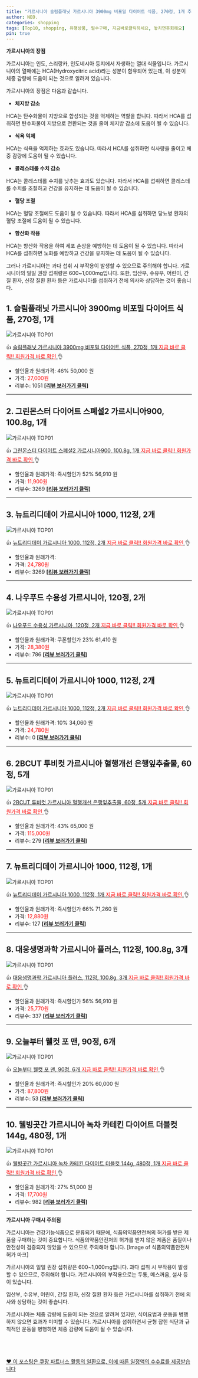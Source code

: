 ```yaml
---
title: "가르시니아 슬림플래닛 가르시니아 3900mg 비포밀 다이어트 식품, 270정, 1개 추천 제품 비교 최저 가격 비교 장점 구매가이드"
author: NEO.
categories: shopping
tags: [Top10, shopping, 유행상품, 필수구매, 지금바로클릭하세요, 놓치면후회해요]
pin: true
---
```

**가르시니아의 장점**

가르시니아는 인도, 스리랑카, 인도네시아 등지에서 자생하는 열대 식물입니다. 가르시니아의 열매에는 HCA(Hydroxycitric acid)라는 성분이 함유되어 있는데, 이 성분이 체중 감량에 도움이 되는 것으로 알려져 있습니다.

가르시니아의 장점은 다음과 같습니다.

* **체지방 감소**

HCA는 탄수화물이 지방으로 합성되는 것을 억제하는 역할을 합니다. 따라서 HCA를 섭취하면 탄수화물이 지방으로 전환되는 것을 줄여 체지방 감소에 도움이 될 수 있습니다.

* **식욕 억제**

HCA는 식욕을 억제하는 효과도 있습니다. 따라서 HCA를 섭취하면 식사량을 줄이고 체중 감량에 도움이 될 수 있습니다.

* **콜레스테롤 수치 감소**

HCA는 콜레스테롤 수치를 낮추는 효과도 있습니다. 따라서 HCA를 섭취하면 콜레스테롤 수치를 조절하고 건강을 유지하는 데 도움이 될 수 있습니다.

* **혈당 조절**

HCA는 혈당 조절에도 도움이 될 수 있습니다. 따라서 HCA를 섭취하면 당뇨병 환자의 혈당 조절에 도움이 될 수 있습니다.

* **항산화 작용**

HCA는 항산화 작용을 하여 세포 손상을 예방하는 데 도움이 될 수 있습니다. 따라서 HCA를 섭취하면 노화를 예방하고 건강을 유지하는 데 도움이 될 수 있습니다.

그러나 가르시니아는 과다 섭취 시 부작용이 발생할 수 있으므로 주의해야 합니다. 가르시니아의 일일 권장 섭취량은 600~1,000mg입니다. 또한, 임산부, 수유부, 어린이, 간질 환자, 신장 질환 환자 등은 가르시니아를 섭취하기 전에 의사와 상담하는 것이 좋습니다.

   

## 1. 슬림플래닛 가르시니아 3900mg 비포밀 다이어트 식품, 270정, 1개

![가르시니아 TOP01](https://thumbnail9.coupangcdn.com/thumbnails/remote/490x490ex/image/retail/images/2629811576911187-b76a4cb0-8d35-4f37-a6ee-193c886aa659.png)


👍 [슬림플래닛 가르시니아 3900mg 비포밀 다이어트 식품, 270정, 1개 <font color=red> 지금 바로 클릭!! 회원가격 바로 확인 </font> ](https://link.coupang.com/re/AFFSDP?lptag=AF3617701&subid=GithubCoopas&pageKey=6681304496&traceid=V0-153&itemId=15407541825&vendorItemId=70056438557) 👌 


- 할인율과 원래가격: 46%  50,000   원
- 가격: <span style='color:red'>27,000원</span>
- 리뷰수: 1051  [**[리뷰 보러가기 클릭]**](https://link.coupang.com/re/AFFSDP?lptag=AF3617701&subid=GithubCoopas&pageKey=6681304496&traceid=V0-153&itemId=15407541825&vendorItemId=70056438557)

---


   

## 2. 그린몬스터 다이어트 스폐셜2 가르시니아900, 100.8g, 1개

![가르시니아 TOP01](https://thumbnail10.coupangcdn.com/thumbnails/remote/490x490ex/image/retail/images/795094889986981-87d84431-fa99-468b-be77-2344c0afe4ca.jpg)


👍 [그린몬스터 다이어트 스폐셜2 가르시니아900, 100.8g, 1개 <font color=red> 지금 바로 클릭!! 회원가격 바로 확인 </font> ](https://link.coupang.com/re/AFFSDP?lptag=AF3617701&subid=GithubCoopas&pageKey=6807918291&traceid=V0-153&itemId=16095441468&vendorItemId=3028473540) 👌 


- 할인율과 원래가격: 즉시할인가 52%  56,910   원
- 가격: <span style='color:red'>11,900원</span>
- 리뷰수: 3269  [**[리뷰 보러가기 클릭]**](https://link.coupang.com/re/AFFSDP?lptag=AF3617701&subid=GithubCoopas&pageKey=6807918291&traceid=V0-153&itemId=16095441468&vendorItemId=3028473540)

---


   

## 3. 뉴트리디데이 가르시니아 1000, 112정, 2개

![가르시니아 TOP01](https://thumbnail7.coupangcdn.com/thumbnails/remote/490x490ex/image/retail/images/557421577575890-dba9e80b-eebb-44a5-a7d7-b5ef084ccc72.jpg)


👍 [뉴트리디데이 가르시니아 1000, 112정, 2개 <font color=red> 지금 바로 클릭!! 회원가격 바로 확인 </font> ](https://link.coupang.com/re/AFFSDP?lptag=AF3617701&subid=GithubCoopas&pageKey=6697513406&traceid=V0-153&itemId=15500552111&vendorItemId=73464152763) 👌 


- 할인율과 원래가격: 
- 가격: <span style='color:red'>24,780원</span>
- 리뷰수: 3269  [**[리뷰 보러가기 클릭]**](https://link.coupang.com/re/AFFSDP?lptag=AF3617701&subid=GithubCoopas&pageKey=6697513406&traceid=V0-153&itemId=15500552111&vendorItemId=73464152763)

---


   

## 4. 나우푸드 수용성 가르시니아, 120정, 2개

![가르시니아 TOP01](https://thumbnail7.coupangcdn.com/thumbnails/remote/490x490ex/image/retail/images/2021/06/06/10/3/fe68bddc-d55a-42de-9b26-8d1e2513ea6e.jpg)


👍 [나우푸드 수용성 가르시니아, 120정, 2개 <font color=red> 지금 바로 클릭!! 회원가격 바로 확인 </font> ](https://link.coupang.com/re/AFFSDP?lptag=AF3617701&subid=GithubCoopas&pageKey=5638253860&traceid=V0-153&itemId=9164340339&vendorItemId=76450260029) 👌 


- 할인율과 원래가격: 쿠폰할인가 23%  61,410   원
- 가격: <span style='color:red'>28,380원</span>
- 리뷰수: 786  [**[리뷰 보러가기 클릭]**](https://link.coupang.com/re/AFFSDP?lptag=AF3617701&subid=GithubCoopas&pageKey=5638253860&traceid=V0-153&itemId=9164340339&vendorItemId=76450260029)

---


   

## 5. 뉴트리디데이 가르시니아 1000, 112정, 2개

![가르시니아 TOP01](https://thumbnail7.coupangcdn.com/thumbnails/remote/490x490ex/image/retail/images/557421577575890-dba9e80b-eebb-44a5-a7d7-b5ef084ccc72.jpg)


👍 [뉴트리디데이 가르시니아 1000, 112정, 2개 <font color=red> 지금 바로 클릭!! 회원가격 바로 확인 </font> ](https://link.coupang.com/re/AFFSDP?lptag=AF3617701&subid=GithubCoopas&pageKey=6697513406&traceid=V0-153&itemId=15500552111&vendorItemId=73464152763) 👌 


- 할인율과 원래가격: 10%  34,060   원
- 가격: <span style='color:red'>24,780원</span>
- 리뷰수: 0  [**[리뷰 보러가기 클릭]**](https://link.coupang.com/re/AFFSDP?lptag=AF3617701&subid=GithubCoopas&pageKey=6697513406&traceid=V0-153&itemId=15500552111&vendorItemId=73464152763)

---


   

## 6. 2BCUT 투비컷 가르시니아 혈행개선 은행잎추출물, 60정, 5개

![가르시니아 TOP01](https://thumbnail8.coupangcdn.com/thumbnails/remote/490x490ex/image/vendor_inventory/c112/454f69996cb5ff100ef31d3ed84a1fe1a9ea4b7b91742a6bae890389544f.jpg)


👍 [2BCUT 투비컷 가르시니아 혈행개선 은행잎추출물, 60정, 5개 <font color=red> 지금 바로 클릭!! 회원가격 바로 확인 </font> ](https://link.coupang.com/re/AFFSDP?lptag=AF3617701&subid=GithubCoopas&pageKey=7464917739&traceid=V0-153&itemId=18616505866&vendorItemId=86470514725) 👌 


- 할인율과 원래가격: 43%  65,000   원
- 가격: <span style='color:red'>115,000원</span>
- 리뷰수: 279  [**[리뷰 보러가기 클릭]**](https://link.coupang.com/re/AFFSDP?lptag=AF3617701&subid=GithubCoopas&pageKey=7464917739&traceid=V0-153&itemId=18616505866&vendorItemId=86470514725)

---


   

## 7. 뉴트리디데이 가르시니아 1000, 112정, 1개

![가르시니아 TOP01](https://thumbnail9.coupangcdn.com/thumbnails/remote/490x490ex/image/retail/images/4347725576506141-e6215c7f-6173-43e4-9588-22f54d3ee65d.jpg)


👍 [뉴트리디데이 가르시니아 1000, 112정, 1개 <font color=red> 지금 바로 클릭!! 회원가격 바로 확인 </font> ](https://link.coupang.com/re/AFFSDP?lptag=AF3617701&subid=GithubCoopas&pageKey=6697513406&traceid=V0-153&itemId=15500536121&vendorItemId=73464152773) 👌 


- 할인율과 원래가격: 즉시할인가 66%  71,260   원
- 가격: <span style='color:red'>12,880원</span>
- 리뷰수: 127  [**[리뷰 보러가기 클릭]**](https://link.coupang.com/re/AFFSDP?lptag=AF3617701&subid=GithubCoopas&pageKey=6697513406&traceid=V0-153&itemId=15500536121&vendorItemId=73464152773)

---


   

## 8. 대웅생명과학 가르시니아 플러스, 112정, 100.8g, 3개

![가르시니아 TOP01](https://thumbnail10.coupangcdn.com/thumbnails/remote/490x490ex/image/retail/images/1103778395459074-76f273ba-6d73-433b-b1ab-59b549f64eda.jpg)


👍 [대웅생명과학 가르시니아 플러스, 112정, 100.8g, 3개 <font color=red> 지금 바로 클릭!! 회원가격 바로 확인 </font> ](https://link.coupang.com/re/AFFSDP?lptag=AF3617701&subid=GithubCoopas&pageKey=137636&traceid=V0-153&itemId=547724306&vendorItemId=4436951884) 👌 


- 할인율과 원래가격: 즉시할인가 56%  56,910   원
- 가격: <span style='color:red'>25,770원</span>
- 리뷰수: 337  [**[리뷰 보러가기 클릭]**](https://link.coupang.com/re/AFFSDP?lptag=AF3617701&subid=GithubCoopas&pageKey=137636&traceid=V0-153&itemId=547724306&vendorItemId=4436951884)

---


   

## 9. 오늘부터 웰컷 포 맨, 90정, 6개

![가르시니아 TOP01](https://thumbnail8.coupangcdn.com/thumbnails/remote/490x490ex/image/vendor_inventory/259a/8dc27575a7a4121453eb1798d1f033cfec8d159e7e5364c31378279131cf.jpg)


👍 [오늘부터 웰컷 포 맨, 90정, 6개 <font color=red> 지금 바로 클릭!! 회원가격 바로 확인 </font> ](https://link.coupang.com/re/AFFSDP?lptag=AF3617701&subid=GithubCoopas&pageKey=7165238166&traceid=V0-153&itemId=18040668932&vendorItemId=86751050352) 👌 


- 할인율과 원래가격: 즉시할인가 20%  60,000   원
- 가격: <span style='color:red'>87,800원</span>
- 리뷰수: 53  [**[리뷰 보러가기 클릭]**](https://link.coupang.com/re/AFFSDP?lptag=AF3617701&subid=GithubCoopas&pageKey=7165238166&traceid=V0-153&itemId=18040668932&vendorItemId=86751050352)

---


   

## 10. 웰빙곳간 가르시니아 녹차 카테킨 다이어트 더블컷 144g, 480정, 1개

![가르시니아 TOP01](https://thumbnail7.coupangcdn.com/thumbnails/remote/490x490ex/image/vendor_inventory/abe2/630d3d2194d043e1357567949c8f82b1a02ac0ede857810c98ef08a14b55.png)


👍 [웰빙곳간 가르시니아 녹차 카테킨 다이어트 더블컷 144g, 480정, 1개 <font color=red> 지금 바로 클릭!! 회원가격 바로 확인 </font> ](https://link.coupang.com/re/AFFSDP?lptag=AF3617701&subid=GithubCoopas&pageKey=7212701102&traceid=V0-153&itemId=18257251766&vendorItemId=85766043338) 👌 


- 할인율과 원래가격: 27%  51,000   원
- 가격: <span style='color:red'>17,700원</span>
- 리뷰수: 982  [**[리뷰 보러가기 클릭]**](https://link.coupang.com/re/AFFSDP?lptag=AF3617701&subid=GithubCoopas&pageKey=7212701102&traceid=V0-153&itemId=18257251766&vendorItemId=85766043338)

---
**가르시니아 구매시 주의점**

가르시니아는 건강기능식품으로 분류되기 때문에, 식품의약품안전처의 허가를 받은 제품을 구매하는 것이 중요합니다. 식품의약품안전처의 허가를 받지 않은 제품은 품질이나 안전성이 검증되지 않았을 수 있으므로 주의해야 합니다.
[Image of 식품의약품안전처 허가 마크]

가르시니아의 일일 권장 섭취량은 600~1,000mg입니다. 과다 섭취 시 부작용이 발생할 수 있으므로, 주의해야 합니다. 가르시니아의 부작용으로는 두통, 메스꺼움, 설사 등이 있습니다.

임산부, 수유부, 어린이, 간질 환자, 신장 질환 환자 등은 가르시니아를 섭취하기 전에 의사와 상담하는 것이 좋습니다.

가르시니아는 체중 감량에 도움이 되는 것으로 알려져 있지만, 식이요법과 운동을 병행하지 않으면 효과가 미미할 수 있습니다. 가르시니아를 섭취하면서 균형 잡힌 식단과 규칙적인 운동을 병행하면 체중 감량에 도움이 될 수 있습니다.<br><br><br><br><br> [ ❤  이 포스팅은 쿠팡 파트너스 활동의 일환으로, 이에 따른 일정액의 수수료를 제공받습니다](https://link.coupang.com/a/bcEFyh)